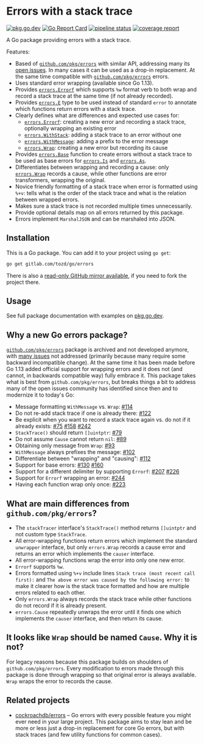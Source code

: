 # Errors with a stack trace

[![pkg.go.dev](https://pkg.go.dev/badge/gitlab.com/tozd/go/errors)](https://pkg.go.dev/gitlab.com/tozd/go/errors)
[![Go Report Card](https://goreportcard.com/badge/gitlab.com/tozd/go/errors)](https://goreportcard.com/report/gitlab.com/tozd/go/errors)
[![pipeline status](https://gitlab.com/tozd/go/errors/badges/main/pipeline.svg?ignore_skipped=true)](https://gitlab.com/tozd/go/errors/-/pipelines)
[![coverage report](https://gitlab.com/tozd/go/errors/badges/main/coverage.svg)](https://gitlab.com/tozd/go/errors/-/graphs/main/charts)

A Go package providing errors with a stack trace.

Features:

* Based of [`github.com/pkg/errors`](https://github.com/pkg/errors) with similar API, addressing many its
  [open issues](https://github.com/pkg/errors/issues). In many cases it can be used as a drop-in replacement.
  At the same time compatible with [`github.com/pkg/errors`](https://github.com/pkg/errors) errors.
* Uses standard error wrapping (available since Go 1.13).
* Provides [`errors.Errorf`](https://pkg.go.dev/gitlab.com/tozd/go/errors#Errorf) which supports `%w` format verb
  to both wrap and record a stack trace at the same time (if not already recorded).
* Provides [`errors.E`](https://pkg.go.dev/gitlab.com/tozd/go/errors#E) type to be used instead of standard `error`
  to annotate which functions return errors with a stack trace.
* Clearly defines what are differences and expected use cases for:
  * [`errors.Errorf`](https://pkg.go.dev/gitlab.com/tozd/go/errors#Errorf): creating a new error and recording a stack
    trace, optionally wrapping an existing error
  * [`errors.WithStack`](https://pkg.go.dev/gitlab.com/tozd/go/errors#WithStack):
    adding a stack trace to an error without one
  * [`errors.WithMessage`](https://pkg.go.dev/gitlab.com/tozd/go/errors#WithMessage):
    adding a prefix to the error message
  * [`errors.Wrap`](https://pkg.go.dev/gitlab.com/tozd/go/errors#Wrap): creating a new error but recording its cause
* Provides [`errors.Base`](https://pkg.go.dev/gitlab.com/tozd/go/errors#Base) function to create errors without
  a stack trace to be used as base errors for [`errors.Is`](https://pkg.go.dev/gitlab.com/tozd/go/errors#Is)
  and [`errors.As`](https://pkg.go.dev/gitlab.com/tozd/go/errors#As).
* Differentiates between wrapping and recording a cause: only [`errors.Wrap`](https://pkg.go.dev/gitlab.com/tozd/go/errors#Wrap)
  records a cause, while other functions are error transformers, wrapping the original.
* Novice friendly formatting of a stack trace when error is formatted using `%+v`:
  tells what is the order of the stack trace and what is the relation between
  wrapped errors.
* Makes sure a stack trace is not recorded multiple times unnecessarily.
* Provide optional details map on all errors returned by this package.
* Errors implement `MarshalJSON` and can be marshaled into JSON.

## Installation

This is a Go package. You can add it to your project using `go get`:

```sh
go get gitlab.com/tozd/go/errors
```

There is also a [read-only GitHub mirror available](https://github.com/tozd/go-errors),
if you need to fork the project there.

## Usage

See full package documentation with examples on [pkg.go.dev](https://pkg.go.dev/gitlab.com/tozd/go/errors#section-documentation).

## Why a new Go errors package?

[`github.com/pkg/errors`](https://github.com/pkg/errors) package is archived and not developed anymore,
with [many issues](https://github.com/pkg/errors/issues) not addressed (primarily because many require some
backward incompatible change). At the same time it has been made before
Go 1.13 added official support for wrapping errors and it does not (and cannot, in backwards compatible way)
fully embrace it. This package takes what is best from `github.com/pkg/errors`, but breaks things a bit to address
many of the open issues community has identified since then and to modernize it to today's Go:

* Message formatting `WithMessage` vs. `Wrap`: [#114](https://github.com/pkg/errors/pull/114)
* Do not re-add stack trace if one is already there: [#122](https://github.com/pkg/errors/pull/122)
* Be explicit when you want to record a stack trace again vs. do not if it already exists:
  [#75](https://github.com/pkg/errors/issues/75) [#158](https://github.com/pkg/errors/issues/158)
  [#242](https://github.com/pkg/errors/issues/242)
* `StackTrace()` should return `[]uintptr`: [#79](https://github.com/pkg/errors/issues/79)
* Do not assume `Cause` cannot return `nil`: [#89](https://github.com/pkg/errors/issues/89)
* Obtaining only message from `Wrap`: [#93](https://github.com/pkg/errors/issues/93)
* `WithMessage` always prefixes the message: [#102](https://github.com/pkg/errors/issues/102)
* Differentiate between "wrapping" and "causing": [#112](https://github.com/pkg/errors/issues/112)
* Support for base errors: [#130](https://github.com/pkg/errors/issues/130) [#160](https://github.com/pkg/errors/issues/160)
* Support for a different delimiter by supporting `Errorf`: [#207](https://github.com/pkg/errors/issues/207) [#226](https://github.com/pkg/errors/issues/226)
* Support for `Errorf` wrapping an error: [#244](https://github.com/pkg/errors/issues/244)
* Having each function wrap only once: [#223](https://github.com/pkg/errors/issues/223)

## What are main differences from `github.com/pkg/errors`?

* The `stackTracer` interface's `StackTrace()` method returns `[]uintptr` and not custom type `StackTrace`.
* All error-wrapping functions return errors which implement the standard `unwrapper` interface,
  but only `errors.Wrap` records a cause error and returns an error which implements the `causer` interface.
* All error-wrapping functions wrap the error into only one new error.
* `Errorf` supports `%w`.
* Errors formatted using `%+v` include lines `Stack trace (most recent call first):` and
  `The above error was caused by the following error:` to make it clearer how is the stack
  trace formatted and how are multiple errors related to each other.
* Only `errors.Wrap` always records the stack trace while other functions do
  not record if it is already present.
* `errors.Cause` repeatedly unwraps the error until it finds one which implements the `causer` interface,
  and then return its cause.

## It looks like `Wrap` should be named `Cause`. Why it is not?

For legacy reasons because this package builds on shoulders of `github.com/pkg/errors`.
Every modification to errors made through this package is done through wrapping
so that original error is always available. `Wrap` wraps the error to records the cause.

## Related projects

* [cockroachdb/errors](https://github.com/cockroachdb/errors) – Go errors
  with every possible feature you might ever need in your large project.
  This package aims to stay lean and be more or less just a drop-in replacement
  for core Go errors, but with stack traces (and few utility functions for common
  cases).
